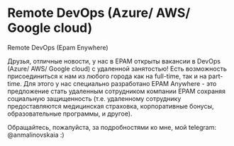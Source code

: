 # Remote DevOps (Azure/ AWS/ Google cloud)

Remote DevOps (Epam Enywhere)

Друзья, отличные новости, у нас в EPAM открыты вакансии в DevOps (Azure/ AWS/ Google cloud) с удаленной занятостью!
Есть возможность присоединиться к нам из любого города как на full-time, так и на part-time.
Для этого у нас специально разработано EPAM Anywhere - это предложение стать удаленным сотрудником компании EPAM сохраняя социальную защищенность (т.е. удаленному сотруднику предоставляются медицинская страховка, корпоративные бонусы, образовательные программы, и другое).

Обращайтесь, пожалуйста, за подробностями ко мне, мой telegram: @anmalinovskaia :)
